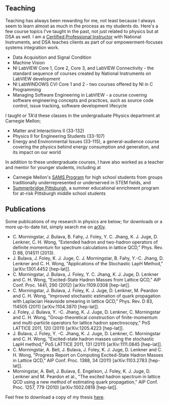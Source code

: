 ## Teaching

Teaching has always been rewarding for me, not least because I always seem to learn almost as much in the process as my students do.
Here's a few course topics I've taught in the past, not just related to physics but at DSA as well.
I am a [Certified Professional Instructor](http://sine.ni.com/nips/cds/view/p/lang/en/nid/10641) with National Instruments, and DSA teaches clients as part of our empowerment-focuses systems integration work.

* Data Acquisition and Signal Condition
* Machine Vision
* NI LabVIEW Core 1, Core 2, Core 3, and LabVIEW Connectivity - the standard sequence of  courses created by National Instruments on LabVIEW development
* NI LabWINDOWS CVI Core 1 and 2 - two courses offered by NI in C Programming
* Managing Software Engineering in LabVIEW - a course covering software engineering concepts and practices, such as source code control, issue tracking, software development lifecycle

I taught or TA'd these classes in the undergraduate Physics department at Carnegie Mellon;

* Matter and Interactions II (33-132)
* Physics II for Engineering Students (33-107)
* Energy and Environmental Issues (33-115), a general-audience course covering the physics behind energy consumption and generation, and its impact on our world

In addition to these undergraduate courses, I have also worked as a teacher and mentor for younger students, including at

* Carnegie Mellon's [SAMS Program](https://admission.enrollment.cmu.edu/pages/diversity-sams) for high school students from groups traditionally underrepresented or underserved in STEM fields, and
* [Summerbridge Pittsburgh](https://www.sewickley.org/page/summerbridge), a summer educational enrichment program for at-risk Pittsburgh middle school students

## Publications

Some publications of my research in physics are below; for downloads or a more up-to-date list, simply search me on [arXiv](https://arxiv.org/find/all/1/au:+lenkner/0/1/0/all/0/1).

* C. Morningstar, J. Bulava, B. Fahy, J. Foley, Y. C. Jhang, K. J. Juge, D. Lenkner, C. H. Wong, "Extended hadron and two-hadron operators of definite momentum for spectrum calculations in lattice QCD," Phys. Rev. D 88, 014511 (2013).
* J. Bulava, J. Foley, K. J. Juge, C. J. Morningstar, B. Fahy, Y.-C. Jhang, D. Lenkner and C. H. Wong, "Applications of the Stochastic LapH Method," [arXiv:1301.4452 [hep-lat]].
* C. Morningstar, J. Bulava, J. Foley, Y. C. Jhang, K. J. Juge, D. Lenkner and C. H. Wong, "Excited-State Hadron Masses from Lattice QCD," AIP Conf. Proc. 1441, 290 (2012) [arXiv:1109.0308 [hep-lat]].
* C. Morningstar, J. Bulava, J. Foley, K. J. Juge, D. Lenkner, M. Peardon and C. H. Wong, "Improved stochastic estimation of quark propagation with Laplacian Heaviside smearing in lattice QCD," Phys. Rev. D 83, 114505 (2011) [arXiv:1104.3870 [hep-lat]].
* J. Foley, J. Bulava, Y. -C. Jhang, K. J. Juge, D. Lenkner, C. Morningstar and C. H. Wong, "Group-theoretical construction of finite-momentum and multi-particle operators for lattice hadron spectroscopy," PoS LATTICE 2011, 120 (2011) [arXiv:1205.4223 [hep-lat]].
* J. Bulava, J. Foley, Y. -C. Jhang, K. J. Juge, D. Lenkner, C. Morningstar and C. H. Wong, "Excited-state hadron masses using the stochastic LapH method," PoS LATTICE 2011, 131 (2011) [arXiv:1111.0845 [hep-lat]].
* C. Morningstar, A. Bell, J. Bulava, J. Foley, K. J. Juge, D. Lenkner and C. H. Wong, "Progress Report on Computing Excited-State Hadron Masses in Lattice QCD," AIP Conf. Proc. 1388, 34 (2011) [arXiv:1103.2783 [hep-lat]].
* Morningstar, A. Bell, J. Bulava, E. Engelson, J. Foley, K. J. Juge, D. Lenkner and M. Peardon et al., "The excited hadron spectrum in lattice QCD using a new method of estimating quark propagation," AIP Conf. Proc. 1257, 779 (2010) [arXiv:1002.0818 [hep-lat]].

Feel free to download a copy of my thesis <a href="" id="thesis-link">here</a>.

